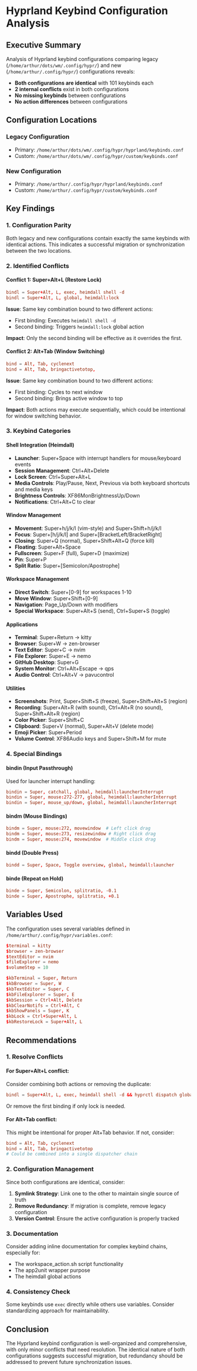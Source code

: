 # Hyprland Keybind Configuration Analysis

## Executive Summary

Analysis of Hyprland keybind configurations comparing legacy (`/home/arthur/dots/wm/.config/hypr/`) and new (`/home/arthur/.config/hypr/`) configurations reveals:

- **Both configurations are identical** with 101 keybinds each
- **2 internal conflicts** exist in both configurations
- **No missing keybinds** between configurations
- **No action differences** between configurations

## Configuration Locations

### Legacy Configuration
- Primary: `/home/arthur/dots/wm/.config/hypr/hyprland/keybinds.conf`
- Custom: `/home/arthur/dots/wm/.config/hypr/custom/keybinds.conf`

### New Configuration
- Primary: `/home/arthur/.config/hypr/hyprland/keybinds.conf`
- Custom: `/home/arthur/.config/hypr/custom/keybinds.conf`

## Key Findings

### 1. Configuration Parity
Both legacy and new configurations contain exactly the same keybinds with identical actions. This indicates a successful migration or synchronization between the two locations.

### 2. Identified Conflicts

#### Conflict 1: Super+Alt+L (Restore Lock)
```conf
bindl = Super+Alt, L, exec, heimdall shell -d
bindl = Super+Alt, L, global, heimdall:lock
```
**Issue**: Same key combination bound to two different actions:
- First binding: Executes `heimdall shell -d`
- Second binding: Triggers `heimdall:lock` global action

**Impact**: Only the second binding will be effective as it overrides the first.

#### Conflict 2: Alt+Tab (Window Switching)
```conf
bind = Alt, Tab, cyclenext
bind = Alt, Tab, bringactivetotop,
```
**Issue**: Same key combination bound to two different actions:
- First binding: Cycles to next window
- Second binding: Brings active window to top

**Impact**: Both actions may execute sequentially, which could be intentional for window switching behavior.

### 3. Keybind Categories

#### Shell Integration (Heimdall)
- **Launcher**: Super+Space with interrupt handlers for mouse/keyboard events
- **Session Management**: Ctrl+Alt+Delete
- **Lock Screen**: Ctrl+Super+Alt+L
- **Media Controls**: Play/Pause, Next, Previous via both keyboard shortcuts and media keys
- **Brightness Controls**: XF86MonBrightnessUp/Down
- **Notifications**: Ctrl+Alt+C to clear

#### Window Management
- **Movement**: Super+h/j/k/l (vim-style) and Super+Shift+h/j/k/l
- **Focus**: Super+[h/j/k/l] and Super+[BracketLeft/BracketRight]
- **Closing**: Super+Q (normal), Super+Shift+Alt+Q (force kill)
- **Floating**: Super+Alt+Space
- **Fullscreen**: Super+F (full), Super+D (maximize)
- **Pin**: Super+P
- **Split Ratio**: Super+[Semicolon/Apostrophe]

#### Workspace Management
- **Direct Switch**: Super+[0-9] for workspaces 1-10
- **Move Window**: Super+Shift+[0-9]
- **Navigation**: Page_Up/Down with modifiers
- **Special Workspace**: Super+Alt+S (send), Ctrl+Super+S (toggle)

#### Applications
- **Terminal**: Super+Return → kitty
- **Browser**: Super+W → zen-browser
- **Text Editor**: Super+C → nvim
- **File Explorer**: Super+E → nemo
- **GitHub Desktop**: Super+G
- **System Monitor**: Ctrl+Alt+Escape → qps
- **Audio Control**: Ctrl+Alt+V → pavucontrol

#### Utilities
- **Screenshots**: Print, Super+Shift+S (freeze), Super+Shift+Alt+S (region)
- **Recording**: Super+Alt+R (with sound), Ctrl+Alt+R (no sound), Super+Shift+Alt+R (region)
- **Color Picker**: Super+Shift+C
- **Clipboard**: Super+V (normal), Super+Alt+V (delete mode)
- **Emoji Picker**: Super+Period
- **Volume Control**: XF86Audio keys and Super+Shift+M for mute

### 4. Special Bindings

#### bindin (Input Passthrough)
Used for launcher interrupt handling:
```conf
bindin = Super, catchall, global, heimdall:launcherInterrupt
bindin = Super, mouse:272-277, global, heimdall:launcherInterrupt
bindin = Super, mouse_up/down, global, heimdall:launcherInterrupt
```

#### bindm (Mouse Bindings)
```conf
bindm = Super, mouse:272, movewindow  # Left click drag
bindm = Super, mouse:273, resizewindow # Right click drag
bindm = Super, mouse:274, movewindow  # Middle click drag
```

#### bindd (Double Press)
```conf
bindd = Super, Space, Toggle overview, global, heimdall:launcher
```

#### binde (Repeat on Hold)
```conf
binde = Super, Semicolon, splitratio, -0.1
binde = Super, Apostrophe, splitratio, +0.1
```

## Variables Used

The configuration uses several variables defined in `/home/arthur/.config/hypr/variables.conf`:

```conf
$terminal = kitty
$browser = zen-browser
$textEditor = nvim
$fileExplorer = nemo
$volumeStep = 10

$kbTerminal = Super, Return
$kbBrowser = Super, W
$kbTextEditor = Super, C
$kbFileExplorer = Super, E
$kbSession = Ctrl+Alt, Delete
$kbClearNotifs = Ctrl+Alt, C
$kbShowPanels = Super, K
$kbLock = Ctrl+Super+Alt, L
$kbRestoreLock = Super+Alt, L
```

## Recommendations

### 1. Resolve Conflicts

#### For Super+Alt+L conflict:
Consider combining both actions or removing the duplicate:
```conf
bindl = Super+Alt, L, exec, heimdall shell -d && hyprctl dispatch global heimdall:lock
```
Or remove the first binding if only lock is needed.

#### For Alt+Tab conflict:
This might be intentional for proper Alt+Tab behavior. If not, consider:
```conf
bind = Alt, Tab, cyclenext
bind = Alt, Tab, bringactivetotop
# Could be combined into a single dispatcher chain
```

### 2. Configuration Management

Since both configurations are identical, consider:
1. **Symlink Strategy**: Link one to the other to maintain single source of truth
2. **Remove Redundancy**: If migration is complete, remove legacy configuration
3. **Version Control**: Ensure the active configuration is properly tracked

### 3. Documentation

Consider adding inline documentation for complex keybind chains, especially for:
- The workspace_action.sh script functionality
- The app2unit wrapper purpose
- The heimdall global actions

### 4. Consistency Check

Some keybinds use `exec` directly while others use variables. Consider standardizing approach for maintainability.

## Conclusion

The Hyprland keybind configuration is well-organized and comprehensive, with only minor conflicts that need resolution. The identical nature of both configurations suggests successful migration, but redundancy should be addressed to prevent future synchronization issues.